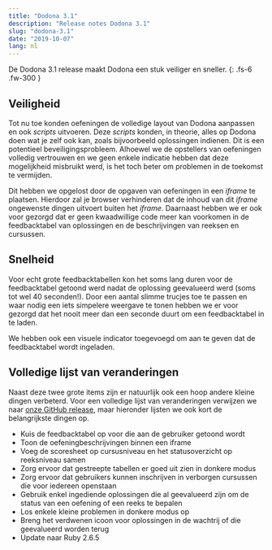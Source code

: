 ```yaml
---
title: "Dodona 3.1"
description: "Release notes Dodona 3.1"
slug: "dodona-3.1"
date: "2019-10-07"
lang: nl
---
```


De Dodona 3.1 release maakt Dodona een stuk veiliger en sneller.
{: .fs-6 .fw-300 }
 
## Veiligheid

Tot nu toe konden oefeningen de volledige layout van Dodona aanpassen en ook _scripts_ uitvoeren. Deze _scripts_ konden, in theorie, alles op Dodona doen wat je zelf ook kan, zoals bijvoorbeeld oplossingen indienen. Dit is een potentieel beveiligingsprobleem. Alhoewel we de opstellers van oefeningen volledig vertrouwen en we geen enkele indicatie hebben dat deze mogelijkheid misbruikt werd, is het toch beter om problemen in de toekomst te vermijden.

Dit hebben we opgelost door de opgaven van oefeningen in een _iframe_ te plaatsen. Hierdoor zal je browser verhinderen dat de inhoud van dit _iframe_ ongewenste dingen uitvoert buiten het _iframe_. Daarnaast hebben we er ook voor gezorgd dat er geen kwaadwillige code meer kan voorkomen in de feedbacktabel van oplossingen en de beschrijvingen van reeksen en cursussen.

## Snelheid

Voor echt grote feedbacktabellen kon het soms lang duren voor de feedbacktabel getoond werd nadat de oplossing geevalueerd werd (soms tot wel 40 seconden!). Door een aantal slimme trucjes toe te passen en waar nodig een iets simpelere weergave te tonen hebben we er voor gezorgd dat het nooit meer dan een seconde duurt om een feedbacktabel in te laden.

We hebben ook een visuele indicator toegevoegd om aan te geven dat de feedbacktabel wordt ingeladen.

## Volledige lijst van veranderingen

Naast deze twee grote items zijn er natuurlijk ook een hoop andere kleine dingen verbeterd. Voor een volledige lijst van veranderingen verwijzen we naar [onze GitHub release](https://github.com/dodona-edu/dodona/releases/tag/3.1), maar hieronder lijsten we ook kort de belangrijkste dingen op.

* Kuis de feedbacktabel op voor die aan de gebruiker getoond wordt
* Toon de oefeningbeschrijvingen binnen een iframe
* Voeg de scoresheet op cursusniveau en het statusoverzicht op reeksniveau samen
* Zorg ervoor dat gestreepte tabellen er goed uit zien in donkere modus
* Zorg ervoor dat gebruikers kunnen inschrijven in verborgen cursussen die voor iedereen openstaan
* Gebruik enkel ingediende oplossingen die al geevalueerd zijn om de status van een oefening of een reeks te bepalen
* Los enkele kleine problemen in donkere modus op
* Breng het verdwenen icoon voor oplossingen in de wachtrij of die geevalueerd worden terug
* Update naar Ruby 2.6.5
